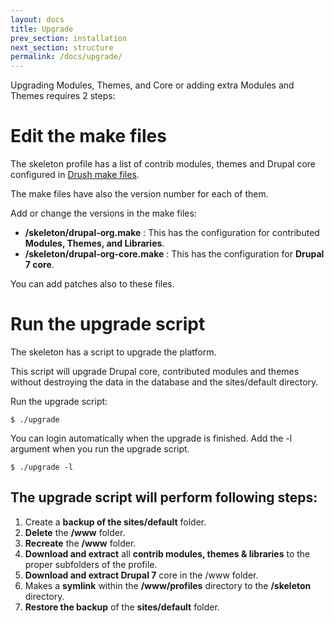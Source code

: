```yaml
---
layout: docs
title: Upgrade
prev_section: installation
next_section: structure
permalink: /docs/upgrade/
---
```


Upgrading Modules, Themes, and Core or adding extra Modules and Themes requires 2 steps:


# Edit the make files

The skeleton profile has a list of contrib modules, themes and Drupal core configured in [Drush make files](https://drupal.org/node/1432374). 

The make files have also the version number for each of them.

Add or change the versions in the make files:

* **/skeleton/drupal-org.make** : This has the configuration for contributed **Modules, Themes, and Libraries**.
* **/skeleton/drupal-org-core.make** : This has the configuration for **Drupal 7 core**.

You can add patches also to these files.


# Run the upgrade script

The skeleton has a script to upgrade the platform.

This script will upgrade Drupal core, contributed modules and themes without destroying the data in the database and the sites/default directory.

Run the upgrade script:

	$ ./upgrade

You can login automatically when the upgrade is finished. Add the -l argument
when you run the upgrade script.

	$ ./upgrade -l


## The upgrade script will perform following steps:

1. Create a **backup of the sites/default** folder.
2. **Delete** the **/www** folder.
3. **Recreate** the **/www** folder.
4. **Download and extract** all **contrib modules, themes & libraries** to the proper subfolders of the profile.
5. **Download and extract Drupal 7** core in the /www folder.
6. Makes a **symlink** within the **/www/profiles** directory to the **/skeleton** directory.
7. **Restore the backup** of the **sites/default** folder.
